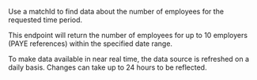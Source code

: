 <p>Use a matchId to find data about the number of employees for the requested time period.</p>

<p>This endpoint will return the number of employees for up to 10 employers (PAYE references) within the specified date range.</p>

<p>To make data available in near real time, the data source is refreshed on a daily basis. Changes can take up to 24 hours to be reflected.</p>